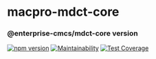 # macpro-mdct-core

### @enterprise-cmcs/mdct-core version
[![npm version](https://badge.fury.io/js/@enterprise-cmcs%2Fmdct-core.svg)](https://badge.fury.io/js/@enterprise-cmcs%2Fmdct-core) [![Maintainability](https://api.codeclimate.com/v1/badges/3dd8c47fb161adc36946/maintainability)](https://codeclimate.com/repos/64f79f2cb94c0076558d5147/maintainability) [![Test Coverage](https://api.codeclimate.com/v1/badges/3dd8c47fb161adc36946/test_coverage)](https://codeclimate.com/repos/64f79f2cb94c0076558d5147/test_coverage)